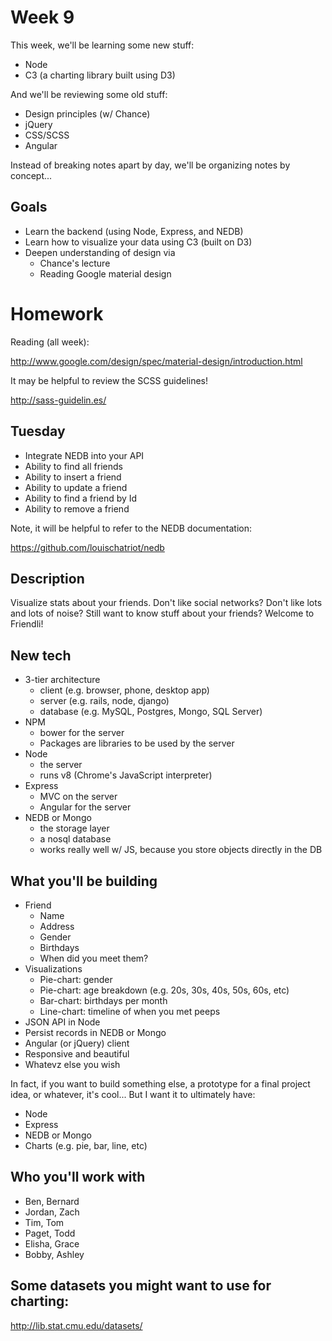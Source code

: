 # Week 9

This week, we'll be learning some new stuff:

- Node
- C3 (a charting library built using D3)

And we'll be reviewing some old stuff:

- Design principles (w/ Chance)
- jQuery
- CSS/SCSS
- Angular

Instead of breaking notes apart by day, we'll be organizing notes by concept...

## Goals

- Learn the backend (using Node, Express, and NEDB)
- Learn how to visualize your data using C3 (built on D3)
- Deepen understanding of design via
  - Chance's lecture
  - Reading Google material design

# Homework

Reading (all week):

http://www.google.com/design/spec/material-design/introduction.html

It may be helpful to review the SCSS guidelines!

http://sass-guidelin.es/

## Tuesday

- Integrate NEDB into your API
- Ability to find all friends
- Ability to insert a friend
- Ability to update a friend
- Ability to find a friend by Id
- Ability to remove a friend

Note, it will be helpful to refer to the NEDB documentation:

https://github.com/louischatriot/nedb

## Description

Visualize stats about your friends. Don't like social networks? Don't like
lots and lots of noise? Still want to know stuff about your friends? Welcome
to Friendli!

## New tech

- 3-tier architecture
  - client (e.g. browser, phone, desktop app)
  - server (e.g. rails, node, django)
  - database (e.g. MySQL, Postgres, Mongo, SQL Server)
- NPM
  - bower for the server
  - Packages are libraries to be used by the server
- Node
  - the server
  - runs v8 (Chrome's JavaScript interpreter)
- Express
  - MVC on the server
  - Angular for the server
- NEDB or Mongo
  - the storage layer
  - a nosql database
  - works really well w/ JS, because you store objects directly in the DB

## What you'll be building

- Friend
  - Name
  - Address
  - Gender
  - Birthdays
  - When did you meet them?
- Visualizations
  - Pie-chart: gender
  - Pie-chart: age breakdown (e.g. 20s, 30s, 40s, 50s, 60s, etc)
  - Bar-chart: birthdays per month
  - Line-chart: timeline of when you met peeps
- JSON API in Node
- Persist records in NEDB or Mongo
- Angular (or jQuery) client
- Responsive and beautiful
- Whatevz else you wish

In fact, if you want to build something else, a prototype for a final project
idea, or whatever, it's cool... But I want it to ultimately have:

- Node
- Express
- NEDB or Mongo
- Charts (e.g. pie, bar, line, etc)

## Who you'll work with

- Ben, Bernard
- Jordan, Zach
- Tim, Tom
- Paget, Todd
- Elisha, Grace
- Bobby, Ashley

## Some datasets you might want to use for charting:

http://lib.stat.cmu.edu/datasets/
